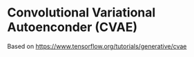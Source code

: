 # Convolutional Variational Autoenconder (CVAE)
Based on https://www.tensorflow.org/tutorials/generative/cvae 
